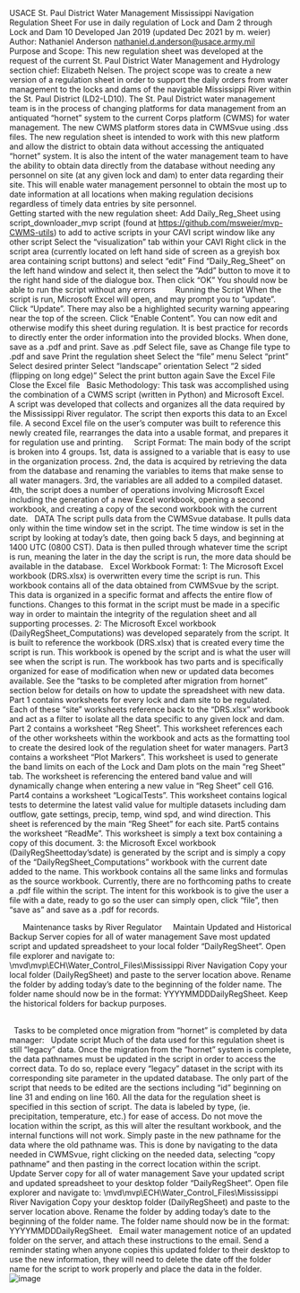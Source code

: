 USACE St. Paul District Water Management 
Mississippi Navigation Regulation Sheet 
For use in daily regulation of Lock and Dam 2 through Lock and Dam 10
Developed Jan 2019 (updated Dec 2021 by m. weier)
 
 
Author: Nathaniel Anderson 
nathaniel.d.anderson@usace.army.mil
 
Purpose and Scope:
This new regulation sheet was developed at the request of the current St. Paul District Water Management and Hydrology section chief: Elizabeth Nelsen. The project scope was to create a new version of a regulation sheet in order to support the daily orders from water management to the locks and dams of the navigable Mississippi River within the St. Paul District (LD2-LD10). 
The St. Paul District water management team is in the process of changing platforms for data management from an antiquated “hornet” system to the current Corps platform (CWMS) for water management. The new CWMS platform stores data in CWMSvue using .dss files. The new regulation sheet is intended to work with this new platform and allow the district to obtain data without accessing the antiquated “hornet” system. 
It is also the intent of the water management team to have the ability to obtain data directly from the database without needing any personnel on site (at any given lock and dam) to enter data regarding their site. This will enable water management personnel to obtain the most up to date information at all locations when making regulation decisions regardless of timely data entries by site personnel.  
Getting started with the new regulation sheet:
Add Daily_Reg_Sheet using script_downloader_mvp script (found at https://github.com/msweier/mvp-CWMS-utils) to add to active scripts in your CAVI script window like any other script
Select the “visualization” tab within your CAVI
Right click in the script area (currently located on left hand side of screen as a greyish box area containing script buttons) and select “edit”
Find “Daily_Reg_Sheet” on the left hand window and select it, then select the “Add” button to move it to the right hand side of the dialogue box. Then click “OK”
You should now be able to run the script without any errors
 
 
 
 
Running the Script
When the script is run, Microsoft Excel will open, and may prompt you to “update”. Click “Update”. There may also be a highlighted security warning appearing near the top of the screen. Click “Enable Content”. 
You can now edit and otherwise modify this sheet during regulation.  It is best practice for records to directly enter the order information into the provided blocks. When done, save as a .pdf and print.
Save as .pdf
Select file, save as
Change file type to .pdf and save
Print the regulation sheet
Select the “file” menu
Select “print”
Select desired printer
Select “landscape” orientation
Select “2 sided (flipping on long edge)”
Select the print button again
Save the Excel File
Close the Excel file
 
Basic Methodology:
This task was accomplished using the combination of a CWMS script (written in Python) and Microsoft Excel. A script was developed that collects and organizes all the data required by the Mississippi River regulator. The script then exports this data to an Excel file. A second Excel file on the user’s computer was built to reference this newly created file, rearranges the data into a usable format, and prepares it for regulation use and printing. 
 
 
Script Format:
The main body of the script is broken into 4 groups. 1st, data is assigned to a variable that is easy to use in the organization process. 2nd, the data is acquired by retrieving the data from the database and renaming the variables to items that make sense to all water managers. 3rd, the variables are all added to a compiled dataset. 4th, the script does a number of operations involving Microsoft Excel including the generation of a new Excel workbook, opening a second workbook, and creating a copy of the second workbook with the current date.
 
DATA
The script pulls data from the CWMSvue database. It pulls data only within the time window set in the script. The time window is set in the script by looking at today’s date, then going back 5 days, and beginning at 1400 UTC (0800 CST). Data is then pulled through whatever time the script is run, meaning the later in the day the script is run, the more data should be available in the database.
 
Excel Workbook Format:
1: The Microsoft Excel workbook (DRS.xlsx) is overwritten every time the script is run. This workbook contains all of the data obtained from CWMSvue by the script. This data is organized in a specific format and affects the entire flow of functions. Changes to this format in the script must be made in a specific way in order to maintain the integrity of the regulation sheet and all supporting processes.
2: The Microsoft Excel workbook (DailyRegSheet_Computations) was developed separately from the script. It is built to reference the workbook (DRS.xlsx) that is created every time the script is run. This workbook is opened by the script and is what the user will see when the script is run. The workbook has two parts and is specifically organized for ease of modification when new or updated data becomes available. See the “tasks to be completed after migration from hornet” section below for details on how to update the spreadsheet with new data.
Part 1 contains worksheets for every lock and dam site to be regulated. Each of these “site” worksheets reference back to the “DRS.xlsx” workbook and act as a filter to isolate all the data specific to any given lock and dam. 
	Part 2 contains a worksheet “Reg Sheet”. This worksheet references each of the other worksheets within the workbook and acts as the formatting tool to create the desired look of the regulation sheet for water managers. 
	Part3 contains a worksheet “Plot Markers”. This worksheet is used to generate the band limits on each of the Lock and Dam plots on the main “reg Sheet” tab. The worksheet is referencing the entered band value and will dynamically change when entering a new value in “Reg Sheet” cell G16.
	Part4 contains a worksheet “LogicalTests”. This worksheet contains logical tests to determine the latest valid value for multiple datasets including dam outflow, gate settings, precip, temp, wind spd, and wind direction. This sheet is referenced by the main “Reg Sheet” for each site. 
	Part5 contains the worksheet “ReadMe”. This worksheet is simply a text box containing a copy of this document. 
3: the Microsoft Excel workbook (DailyRegSheettoday’sdate) is generated by the script and is simply a copy of the “DailyRegSheet_Computations” workbook with the current date added to the name. This workbook contains all the same links and formulas as the source workbook. Currently, there are no forthcoming paths to create a .pdf file within the script. The intent for this workbook is to give the user a file with a date, ready to go so the user can simply open, click “file”, then “save as” and save as a .pdf for records.
 
 
 

 
 
 
Maintenance tasks by River Regulator
 
 
Maintain Updated and Historical Backup Server copies for all of water management
Save most updated script and updated spreadsheet to your local folder “DailyRegSheet”. 
Open file explorer and navigate to: \\mvd\mvp\ECH\Water_Control_Files\Mississippi River Navigation
Copy your local folder (DailyRegSheet) and paste to the server location above. Rename the folder by adding today’s date to the beginning of the folder name. The folder name should now be in the format: YYYYMMDDDailyRegSheet. Keep the historical folders for backup purposes.  
 
 

 
Tasks to be completed once migration from “hornet” is completed by data manager:
 
Update script
Much of the data used for this regulation sheet is still “legacy” data. Once the migration from the “hornet” system is complete, the data pathnames must be updated in the script in order to access the correct data. To do so, replace every “legacy” dataset in the script with its corresponding site parameter in the updated database. The only part of the script that needs to be edited are the sections including “id” beginning on line 31 and ending on line 160. All the data for the regulation sheet is specified in this section of script. The data is labeled by type, (ie. precipitation, temperature, etc.) for ease of access. Do not move the location within the script, as this will alter the resultant workbook, and the internal functions will not work. Simply paste in the new pathname for the data where the old pathname was. This is done by navigating to the data needed in CWMSvue, right clicking on the needed data, selecting “copy pathname” and then pasting in the correct location within the script.
 
 
Update Server copy for all of water management
Save your updated script and updated spreadsheet to your desktop folder “DailyRegSheet”. 
Open file explorer and navigate to: \\mvd\mvp\ECH\Water_Control_Files\Mississippi River Navigation
Copy your desktop folder (DailyRegSheet) and paste to the server location above. Rename the folder by adding today’s date to the beginning of the folder name. The folder name should now be in the format: YYYYMMDDDailyRegSheet. 
 
Email water management notice of an updated folder on the server, and attach these instructions to the email.
Send a reminder stating when anyone copies this updated folder to their desktop to use the new information, they will need to delete the date off the folder name for the script to work properly and place the data in the folder.
![image](https://user-images.githubusercontent.com/9432394/146250987-849e9dca-68be-43ea-86d8-d0f3d429978c.png)
